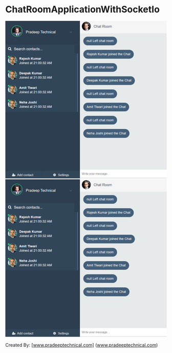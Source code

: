 # ChatRoomApplicationWithSocketIo
![Scrteenshots](https://github.com/pradeep4uhere/ChatRoomApplicationWithSocketIo/blob/master/Screenshots/1.png)
![Scrteenshots](https://github.com/pradeep4uhere/ChatRoomApplicationWithSocketIo/blob/master/Screenshots/1.png)

Created By: [www.pradeeptechnical.com] (www.pradeeptechnical.com)
